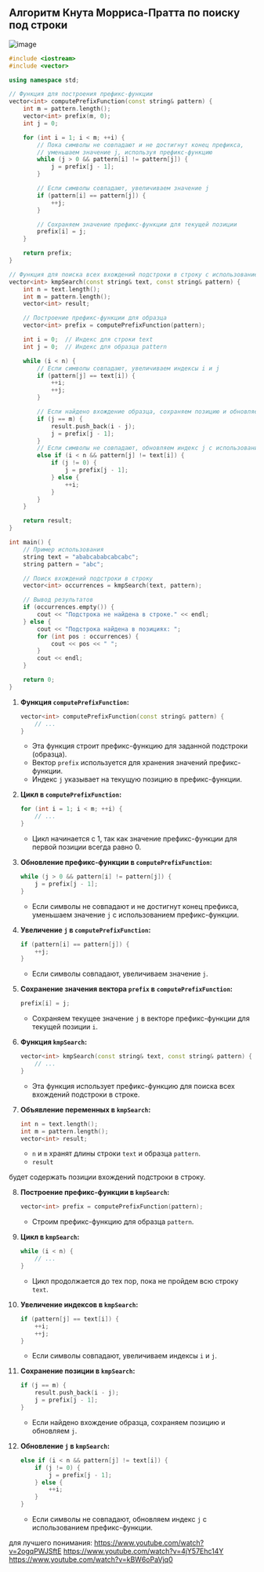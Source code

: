 ## Алгоритм  Кнута Морриса-Пратта по поиску под строки


![image](https://github.com/Arlan-Z/Algorithms-and-data-structures/assets/122739941/40024935-c0cd-47fd-b6d3-3e2a8fc8e0d3)


```c++
#include <iostream>
#include <vector>

using namespace std;

// Функция для построения префикс-функции
vector<int> computePrefixFunction(const string& pattern) { 
    int m = pattern.length();
    vector<int> prefix(m, 0);
    int j = 0;

    for (int i = 1; i < m; ++i) {
        // Пока символы не совпадают и не достигнут конец префикса,
        // уменьшаем значение j, используя префикс-функцию
        while (j > 0 && pattern[i] != pattern[j]) {
            j = prefix[j - 1];
        }

        // Если символы совпадают, увеличиваем значение j
        if (pattern[i] == pattern[j]) {
            ++j;
        }

        // Сохраняем значение префикс-функции для текущей позиции
        prefix[i] = j;
    }

    return prefix;
}

// Функция для поиска всех вхождений подстроки в строку с использованием KMP
vector<int> kmpSearch(const string& text, const string& pattern) {
    int n = text.length();
    int m = pattern.length();
    vector<int> result;

    // Построение префикс-функции для образца
    vector<int> prefix = computePrefixFunction(pattern);

    int i = 0;  // Индекс для строки text
    int j = 0;  // Индекс для образца pattern

    while (i < n) {
        // Если символы совпадают, увеличиваем индексы i и j
        if (pattern[j] == text[i]) {
            ++i;
            ++j;
        }

        // Если найдено вхождение образца, сохраняем позицию и обновляем j
        if (j == m) {
            result.push_back(i - j);
            j = prefix[j - 1];
        } 
        // Если символы не совпадают, обновляем индекс j с использованием префикс-функции
        else if (i < n && pattern[j] != text[i]) {
            if (j != 0) {
                j = prefix[j - 1];
            } else {
                ++i;
            }
        }
    }

    return result;
}

int main() {
    // Пример использования
    string text = "ababcababcabcabc";
    string pattern = "abc";

    // Поиск вхождений подстроки в строку
    vector<int> occurrences = kmpSearch(text, pattern);

    // Вывод результатов
    if (occurrences.empty()) {
        cout << "Подстрока не найдена в строке." << endl;
    } else {
        cout << "Подстрока найдена в позициях: ";
        for (int pos : occurrences) {
            cout << pos << " ";
        }
        cout << endl;
    }

    return 0;
}

```

1. **Функция `computePrefixFunction`:**
    ```cpp
    vector<int> computePrefixFunction(const string& pattern) {
        // ...
    }
    ```
   - Эта функция строит префикс-функцию для заданной подстроки (образца).
   - Вектор `prefix` используется для хранения значений префикс-функции.
   - Индекс `j` указывает на текущую позицию в префикс-функции.

2. **Цикл в `computePrefixFunction`:**
    ```cpp
    for (int i = 1; i < m; ++i) {
        // ...
    }
    ```
   - Цикл начинается с 1, так как значение префикс-функции для первой позиции всегда равно 0.

3. **Обновление префикс-функции в `computePrefixFunction`:**
    ```cpp
    while (j > 0 && pattern[i] != pattern[j]) {
        j = prefix[j - 1];
    }
    ```
   - Если символы не совпадают и не достигнут конец префикса, уменьшаем значение `j` с использованием префикс-функции.

4. **Увеличение `j` в `computePrefixFunction`:**
    ```cpp
    if (pattern[i] == pattern[j]) {
        ++j;
    }
    ```
   - Если символы совпадают, увеличиваем значение `j`.

5. **Сохранение значения вектора `prefix` в `computePrefixFunction`:**
    ```cpp
    prefix[i] = j;
    ```
   - Сохраняем текущее значение `j` в векторе префикс-функции для текущей позиции `i`.

6. **Функция `kmpSearch`:**
    ```cpp
    vector<int> kmpSearch(const string& text, const string& pattern) {
        // ...
    }
    ```
   - Эта функция использует префикс-функцию для поиска всех вхождений подстроки в строке.

7. **Объявление переменных в `kmpSearch`:**
    ```cpp
    int n = text.length();
    int m = pattern.length();
    vector<int> result;
    ```
   - `n` и `m` хранят длины строки `text` и образца `pattern`.
   - `result`

 будет содержать позиции вхождений подстроки в строку.

8. **Построение префикс-функции в `kmpSearch`:**
    ```cpp
    vector<int> prefix = computePrefixFunction(pattern);
    ```
   - Строим префикс-функцию для образца `pattern`.

9. **Цикл в `kmpSearch`:**
    ```cpp
    while (i < n) {
        // ...
    }
    ```
    - Цикл продолжается до тех пор, пока не пройдем всю строку `text`.

10. **Увеличение индексов в `kmpSearch`:**
    ```cpp
    if (pattern[j] == text[i]) {
        ++i;
        ++j;
    }
    ```
    - Если символы совпадают, увеличиваем индексы `i` и `j`.

11. **Сохранение позиции в `kmpSearch`:**
    ```cpp
    if (j == m) {
        result.push_back(i - j);
        j = prefix[j - 1];
    }
    ```
    - Если найдено вхождение образца, сохраняем позицию и обновляем `j`.

12. **Обновление `j` в `kmpSearch`:**
    ```cpp
    else if (i < n && pattern[j] != text[i]) {
        if (j != 0) {
            j = prefix[j - 1];
        } else {
            ++i;
        }
    }
    ```
    - Если символы не совпадают, обновляем индекс `j` с использованием префикс-функции.

для лучшего понимания:
https://www.youtube.com/watch?v=2ogqPWJSftE
https://www.youtube.com/watch?v=4jY57Ehc14Y
https://www.youtube.com/watch?v=kBW6oPaVjq0
